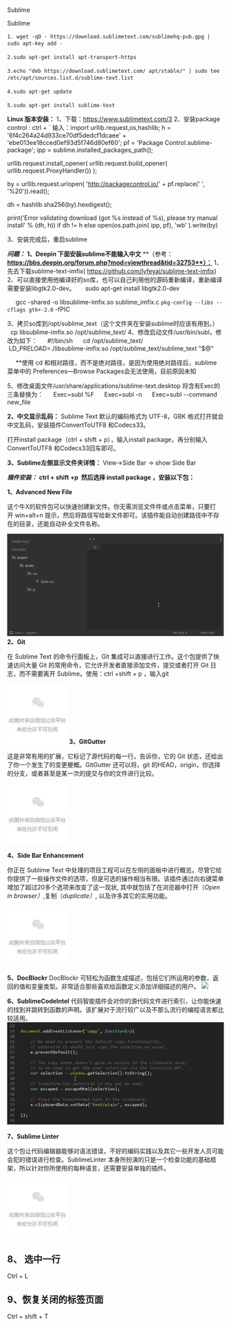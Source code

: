 Sublime

Sublime

    1. wget -qO - https://download.sublimetext.com/sublimehq-pub.gpg | sudo apt-key add -

    2.sudo apt-get install apt-transport-https

    3.echo "deb https://download.sublimetext.com/ apt/stable/" | sudo tee /etc/apt/sources.list.d/sublime-text.list

    4.sudo apt-get update

    5.sudo apt-get install sublime-text

**Linux 版本安装：**
1、下载：https://www.sublimetext.com/3
2、安装package control :
ctrl + `
输入：import urllib.request,os,hashlib;
h = '6f4c264a24d933ce70df5dedcf1dcaee' + 'ebe013ee18cced0ef93d5f746d80ef60';
pf = 'Package Control.sublime-package';
ipp = sublime.installed_packages_path();

urllib.request.install_opener( urllib.request.build_opener( urllib.request.ProxyHandler()) );

by = urllib.request.urlopen( 'http://packagecontrol.io/' + pf.replace(' ', '%20')).read();

dh = hashlib.sha256(by).hexdigest();

print('Error validating download (got %s instead of %s), please try manual install' % (dh, h)) if dh != h else open(os.path.join( ipp, pf), 'wb' ).write(by)

3、安装完成后，重启sublime

***问题：***
**1、Deepin 下面安装sublime不能输入中文**
**（参考：**https://bbs.deepin.org/forum.php?mod=viewthread&tid=32753**）：**
1、先去下载sublime-text-imfix(  https://github.com/lyfeyaj/sublime-text-imfix)
2、可以直接使用他编译好的so库，也可以自己利用他的源码重新编译，重新编译需要安装libgtk2.0-dev。
     sudo apt-get install libgtk2.0-dev

     gcc -shared -o libsublime-imfix.so sublime_imfix.c `pkg-config --libs --cflags gtk+-2.0` -fPIC

3、拷贝so库到/opt/sublime_text（这个文件夹在安装sublime时应该有用到。）
    cp libsublime-imfix.so /opt/sublime_text/
4、修改启动文件/usr/bin/subl，修改为如下：
     #!/bin/sh
     cd /opt/sublime_text/
     LD_PRELOAD=./libsublime-imfix.so /opt/sublime_text/sublime_text "$@"

     **使用 cd 和相对路径，而不是绝对路径，是因为使用绝对路径后，sublime 菜单中的 Preferences—Browse Packages会无法使用，目前原因未知

5、修改桌面文件/usr/share/applications/sublime-text.desktop
将含有Exec的三条替换为：
     Exec=subl %F
     Exec=subl -n
     Exec=subl --command new_file

**2、中文显示乱码：**
Sublime Text 默认的编码格式为 UTF-8，GBK 格式打开就会中文乱码，安装插件ConvertToUTF8 和Codecs33。

打开install package（ctrl + shift + p），输入install package，再分别输入ConvertToUTF8 和Codecs33回车即可。

**3、Sublime左侧显示文件夹详情：**
View->Side Bar -> show Side Bar

***插件安装：***
**ctrl + shift +p  然后选择 install package ，安装以下包：**

**1、Advanced New File**

这个牛X的软件包可以快速创建新文件。你无需浏览文件件或点击菜单，只要打开 win+alt+n 提示，然后将路径写给新文件即可。该插件能自动创建路径中不存在的目录，还能自动补全文件名称。

![](../../_resources/6fdbf6a039dc40abb9fd2732f7b024e8.gif)
**2、Git**

在 Sublime Text 的命令行面板上，Git 集成可以直接进行工作。这个包提供了快速访问大量 Git 的常用命令，它允许开发者直接添加文件，提交或者打开 Git 日志，而不需要离开 Sublime。使用：ctrl +shift + p ，输入git

![](../../_resources/af7db94ba0dd473a861b3457744affa4.jpg)
**3、GitGutter**

这是非常有用的扩展，它标记了源代码的每一行，告诉你，它的 Git 状态，还给出了你一个发生了的变更梗概。GitGutter 还可以将，git 的HEAD，origin，你选择的分支，或者甚至是某一次的提交与你的文件进行比较。

![](../../_resources/af7db94ba0dd473a861b3457744affa4.jpg)

**4、Side Bar Enhancement**

你正在 Sublime Text 中处理的项目工程可以在左侧的面板中进行概览。尽管它给你提供了一些操作文件的选项，但是可选的操作相当有限。该插件通过向右键菜单增加了超过20多个选项来改变了这一现状, 其中就包括了在浏览器中打开（*Open in browser）*,复制（*duplicate）*, 以及许多其它的实用功能。

![](../../_resources/af7db94ba0dd473a861b3457744affa4.jpg)

**5、DocBlockr**
DocBlockr 可轻松为函数生成描述，包括它们所运用的参数，返回的值和变量类型。非常适合那些喜欢给函数定义添加详细描述的用户。
![](:/370ace71fc3a4a4b8588673a121536cc)

**6、SublimeCodeIntel**
代码智能插件会对你的源代码文件进行索引，让你能快速的找到并跳转到函数的声明。该扩展对于流行较广以及不那么流行的编程语言都比较适用。
![](../../_resources/925be4ffa51f444e91630b6aa0ef5128.gif)

**7、Sublime Linter**

这个包让代码编辑器能够对语法错误，不好的编码实践以及其它一些开发人员可能会犯的错误进行检查。SublimeLinter 本身所扮演的只是一个检查功能的基础框架，所以针对你所使用的每种语言，还需要安装单独的插件。

![](../../_resources/af7db94ba0dd473a861b3457744affa4.jpg)

## 8、 选中一行
Ctrl + L

## 9、恢复关闭的标签页面
Ctrl + shift + T




